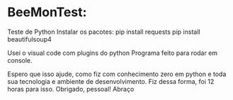 # BeeMonTest:

Teste de Python
Instalar os pacotes:
  pip install requests
  pip install beautifulsoup4

Usei o visual code com plugins do python
Programa feito para rodar em console.

Espero que isso ajude, como fiz com conhecimento zero em python e toda sua tecnologia e ambiente de desenvolvimento.
Fiz dessa forma, foi 12 horas para isso.
Obrigado, pessoal!
Abraço
